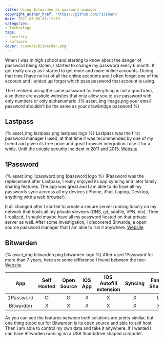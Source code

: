 ```yaml
---
title: Using Bitwarden as password manager
copyright_author_href: 'https://github.com/r1cebank'
date: 2021-03-03 01:12:59
categories:
- Technology
tags:
- security
- software
cover: /covers/bitwarden.png
---
```

When I was in high school and starting to know about the danger of password being stolen, I started to change my password every 6 month. It got really crazy as I started to get more and more online accounts. During that time I have no list of all the online accounts and I often forget one of the account and I ended up forgot which pass password that account is using.

The I realized using the same password for everything is not a good idea, also there are asshole websites that only allow you to use password with only numbers or only alphanumeric.
{% asset_img image.png your email password shouldn't be the same as your drawbridge password %}
## Lastpass
{% asset_img lastpass.png lastpass logo %}
Lastpass was the first password manager I used, at that time it was recommended by one of my friend and given its free price and great browser integration I use it for a while. Until the couple security incident in 2011 and 2015.
[Website](https://www.lastpass.com/)

## 1Password
{% asset_img 1password.png 1password logo %}
1Password was the replacement after Lastpass, I really enjoyed its app syncing and later family sharing features. The app was great and I am able to do have all my passwords sync accross all my devices (iPhone, iPad, Laptop, Desktop, anything with a web browser).

It all changed after I started to create a secure server running locally on my network that hosts all my private services (DNS, git, seafile, VPN, etc). Then I realized, I should maybe have all my password hosted on that private server as well. After some investigation, I discovered Bitwarde, a open source password manager that I am able to run it anywhere.
[Website](https://1password.com/)
## Bitwarden
{% asset_img bitwarden.png bitwarden logo %}
After used 1Password for more than 7 years, here are some difference I found between the two:
[Website](https://bitwarden.com/)

|   App   | Self Hosted | Open Source | iOS App | iOS Autofill extension | Syncing | Family Sharing | Browser Extension | Linux Support |
|:---------:|:-----------:|:-----------:|:-------:|:----------------------:|:-------:|:--------------:|:-----------------:|---------------|
| 1Password |      O      |      O      |    X    |            X           |    X    |        O       |         X         | X             |
| Bitwarden |      X      |      X      |    X    |            X           |    X    |        X       |         X         | X             |

As you can see the features between both solutions are pretty similar, but one thing stood out for Bitwarden is its open source and able to self host. Then I am able to control my own data and take it anywhere. If I wanted I can have Bitwarden running on a USB thumbdrive shaped computer.
